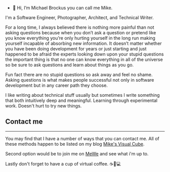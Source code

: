 - 👋 Hi, I’m Michael Brockus you can call me Mike.

I'm a Software Engineer, Photographer, Architect, and Technical Writer.


For a long time, I always believed there is nothing more painful than not
asking questions because when you don’t ask a question or pretend like you
know everything you’re only hurting yourself in the long run making yourself
incapable of absorbing new information. It doesn’t matter whether you have
been doing development for years or just starting and just happened to be
afraid the experts looking down upon your stupid questions the important
thing is that no one can know everything in all of the universe so be sure
to ask questions and learn about things as you go.

Fun fact there are no stupid questions so ask away and feel no shame. Asking
questions is what makes people successful not only in software development
but in any career path they choose.

I like writing about technical stuff usually but sometimes I write something
that both intuitively deep and meaningful. Learning through experimental work.
Doesn't hurt to try new things.


## Contact me

* * *

You may find that I have a number of ways that you can contact
me. All of these methods happen to be listed on my blog
[Mike's Visual Cube](https://mikebrockus.code.blog/contact-us/).

Second option would be to join me on [MeWe](https://mewe.com/i/michaelbrockus)
and see what i'm up to.

Lastly don't forget to have a cup of virtual coffee. ☕🐇💻


<!---
michaelbrockus/michaelbrockus is a ✨ special ✨ repository because its `README.md` (this file) appears on your GitHub profile.
You can click the Preview link to take a look at your changes.
--->
